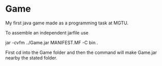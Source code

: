 # Game
My first java game made as a programming task at MGTU.

To assemble an independent jarfile use

jar -cvfm ../Game.jar MANIFEST.MF -C bin .

First cd into the Game folder and then the command
will make Game.jar nearby the stated folder.
